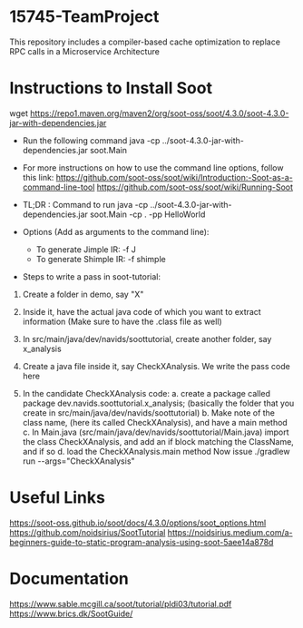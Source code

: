 # 15745-TeamProject
This repository includes a compiler-based cache optimization to replace RPC calls in a Microservice Architecture

# Instructions to Install Soot
wget https://repo1.maven.org/maven2/org/soot-oss/soot/4.3.0/soot-4.3.0-jar-with-dependencies.jar
- Run the following command
java -cp ../soot-4.3.0-jar-with-dependencies.jar soot.Main
- For more instructions on how to use the command line options, follow this link:
https://github.com/soot-oss/soot/wiki/Introduction:-Soot-as-a-command-line-tool
https://github.com/soot-oss/soot/wiki/Running-Soot
- TL;DR : Command to run
java -cp ../soot-4.3.0-jar-with-dependencies.jar soot.Main -cp . -pp HelloWorld

- Options (Add as arguments to the command line):
    - To generate Jimple IR: -f J
    - To generate Shimple IR: -f shimple

- Steps to write a pass in soot-tutorial:
1. Create a folder in demo, say "X"
2. Inside it, have the actual java code of which you want to extract    information (Make sure to have the .class file as well)
3. In src/main/java/dev/navids/soottutorial, create another folder, say x_analysis
4. Create a java file inside it, say CheckXAnalysis. We write the pass code here 

5. In the candidate CheckXAnalysis code:
    a. create a package called package dev.navids.soottutorial.x_analysis; (basically the folder that you create in src/main/java/dev/navids/soottutorial)
    b. Make note of the class name, (here its called CheckXAnalysis), and have a main method
    c. In Main.java (src/main/java/dev/navids/soottutorial/Main.java) import the class CheckXAnalysis, and add an if block matching the ClassName, and if so
    d. load the CheckXAnalysis.main method
Now issue ./gradlew run --args="CheckXAnalysis"



# Useful Links
https://soot-oss.github.io/soot/docs/4.3.0/options/soot_options.html
https://github.com/noidsirius/SootTutorial
https://noidsirius.medium.com/a-beginners-guide-to-static-program-analysis-using-soot-5aee14a878d

# Documentation
https://www.sable.mcgill.ca/soot/tutorial/pldi03/tutorial.pdf
https://www.brics.dk/SootGuide/
